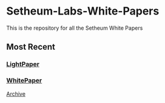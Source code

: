 # Setheum-Labs-White-Papers
This is the repository for all the Setheum White Papers

## Most Recent

### [LightPaper](./lightpaper)

### [WhitePaper](./whitetpaper)

[Archive](./archive)
